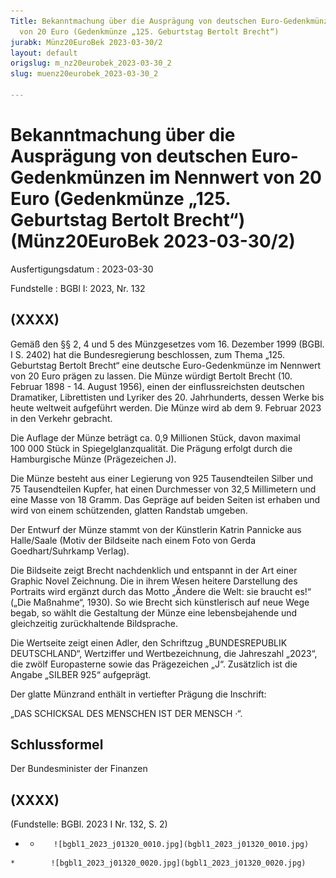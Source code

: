 ```yaml
---
Title: Bekanntmachung über die Ausprägung von deutschen Euro-Gedenkmünzen im Nennwert
  von 20 Euro (Gedenkmünze „125. Geburtstag Bertolt Brecht“)
jurabk: Münz20EuroBek 2023-03-30/2
layout: default
origslug: m_nz20eurobek_2023-03-30_2
slug: muenz20eurobek_2023-03-30_2

---
```


# Bekanntmachung über die Ausprägung von deutschen Euro-Gedenkmünzen im Nennwert von 20 Euro (Gedenkmünze „125. Geburtstag Bertolt Brecht“) (Münz20EuroBek 2023-03-30/2)

Ausfertigungsdatum
:   2023-03-30

Fundstelle
:   BGBl I: 2023, Nr. 132


## (XXXX)

Gemäß den §§ 2, 4 und 5 des Münzgesetzes vom 16. Dezember 1999 (BGBl.
I S. 2402) hat die Bundesregierung beschlossen, zum Thema „125.
Geburtstag Bertolt Brecht“ eine deutsche Euro-Gedenkmünze im Nennwert
von 20 Euro prägen zu lassen. Die Münze würdigt Bertolt Brecht (10.
Februar 1898 - 14. August 1956), einen der einflussreichsten deutschen
Dramatiker, Librettisten und Lyriker des 20. Jahrhunderts, dessen
Werke bis heute weltweit aufgeführt werden. Die Münze wird ab dem 9.
Februar 2023 in den Verkehr gebracht.

Die Auflage der Münze beträgt ca. 0,9 Millionen Stück, davon maximal
100 000 Stück in Spiegelglanzqualität. Die Prägung erfolgt durch die
Hamburgische Münze (Prägezeichen J).

Die Münze besteht aus einer Legierung von 925 Tausendteilen Silber und
75 Tausendteilen Kupfer, hat einen Durchmesser von 32,5 Millimetern
und eine Masse von 18 Gramm. Das Gepräge auf beiden Seiten ist erhaben
und wird von einem schützenden, glatten Randstab umgeben.

Der Entwurf der Münze stammt von der Künstlerin Katrin Pannicke aus
Halle/Saale (Motiv der Bildseite nach einem Foto von Gerda
Goedhart/Suhrkamp Verlag).

Die Bildseite zeigt Brecht nachdenklich und entspannt in der Art einer
Graphic Novel Zeichnung. Die in ihrem Wesen heitere Darstellung des
Portraits wird ergänzt durch das Motto „Ändere die Welt: sie braucht
es!“ („Die Maßnahme“, 1930). So wie Brecht sich künstlerisch auf neue
Wege begab, so wählt die Gestaltung der Münze eine lebensbejahende und
gleichzeitig zurückhaltende Bildsprache.

Die Wertseite zeigt einen Adler, den Schriftzug „BUNDESREPUBLIK
DEUTSCHLAND“, Wertziffer und Wertbezeichnung, die Jahreszahl „2023“,
die zwölf Europasterne sowie das Prägezeichen „J“. Zusätzlich ist die
Angabe „SILBER 925“ aufgeprägt.

Der glatte Münzrand enthält in vertiefter Prägung die Inschrift:

„DAS SCHICKSAL DES MENSCHEN IST DER MENSCH ·“.


## Schlussformel

Der Bundesminister der Finanzen


## (XXXX)

(Fundstelle: BGBl. 2023 I Nr. 132, S. 2)


*    *        ![bgbl1_2023_j01320_0010.jpg](bgbl1_2023_j01320_0010.jpg)
    *        ![bgbl1_2023_j01320_0020.jpg](bgbl1_2023_j01320_0020.jpg)


